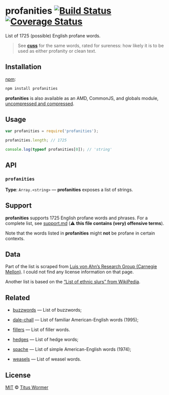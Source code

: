 # profanities [![Build Status][travis-badge]][travis] [![Coverage Status][codecov-badge]][codecov]

List of 1725 (possible) English profane words.

> See [**cuss**][cuss] for the same words, rated for sureness: how
> likely it is to be used as either profanity or clean text.

## Installation

[npm][npm-install]:

```bash
npm install profanities
```

**profanities** is also available as an AMD, CommonJS, and globals
module, [uncompressed and compressed][releases].

## Usage

```js
var profanities = require('profanities');

profanities.length; // 1725

console.log(typeof profanities[0]); // 'string'
```

## API

### `profanities`

**Type**: `Array.<string>` — **profanities** exposes a list of strings.

## Support

**profanities** supports 1725 English profane words and phrases.
For a complete list, see [support.md][support] (:warning: **this file
contains (very) offensive terms**).

Note that the words listed in **profanities** might **not** be profane
in certain contexts.

## Data

Part of the list is scraped from [Luis von Ahn’s Research Group (Carnegie
Mellon)][luis-von-ahn].  I could not find
any license information on that page.

Another list is based on the [“List of ethnic slurs” from
WikiPedia][racial-slurs].

## Related

*   [buzzwords](https://github.com/wooorm/buzzwords)
    — List of buzzwords;

*   [dale-chall](https://github.com/wooorm/dale-chall)
    — List of familiar American-English words (1995);

*   [fillers](https://github.com/wooorm/fillers)
    — List of filler words.

*   [hedges](https://github.com/wooorm/hedges)
    — List of hedge words;

*   [spache](https://github.com/wooorm/spache)
    — List of simple American-English words (1974);

*   [weasels](https://github.com/wooorm/profanities)
    — List of weasel words.

## License

[MIT][license] © [Titus Wormer][author]

<!-- Definitions -->

[travis-badge]: https://img.shields.io/travis/wooorm/profanities.svg

[travis]: https://travis-ci.org/wooorm/profanities

[codecov-badge]: https://img.shields.io/codecov/c/github/wooorm/profanities.svg

[codecov]: https://codecov.io/github/wooorm/profanities

[npm-install]: https://docs.npmjs.com/cli/install

[releases]: https://github.com/wooorm/profanities/releases

[license]: LICENSE

[support]: support.md

[author]: http://wooorm.com

[luis-von-ahn]: http://www.cs.cmu.edu/~biglou/resources/

[racial-slurs]: https://en.wikipedia.org/wiki/List_of_ethnic_slurs

[cuss]: https://github.com/wooorm/cuss
